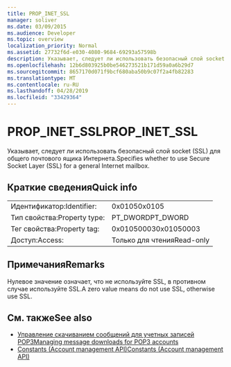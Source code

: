 ```yaml
---
title: PROP_INET_SSL
manager: soliver
ms.date: 03/09/2015
ms.audience: Developer
ms.topic: overview
localization_priority: Normal
ms.assetid: 27732f6d-e030-4080-9684-69293a57598b
description: Указывает, следует ли использовать безопасный слой socket (SSL) для общего почтового ящика Интернета.
ms.openlocfilehash: 12b6d803925b0be546273521b171d59a0a6b29d7
ms.sourcegitcommit: 8657170d071f9bcf680aba50b9c07f2a4fb82283
ms.translationtype: MT
ms.contentlocale: ru-RU
ms.lasthandoff: 04/28/2019
ms.locfileid: "33429364"
---
```

# <a name="prop_inet_ssl"></a><span data-ttu-id="1ee5b-103">PROP_INET_SSL</span><span class="sxs-lookup"><span data-stu-id="1ee5b-103">PROP_INET_SSL</span></span>

<span data-ttu-id="1ee5b-104">Указывает, следует ли использовать безопасный слой socket (SSL) для общего почтового ящика Интернета.</span><span class="sxs-lookup"><span data-stu-id="1ee5b-104">Specifies whether to use Secure Socket Layer (SSL) for a general Internet mailbox.</span></span>
  
## <a name="quick-info"></a><span data-ttu-id="1ee5b-105">Краткие сведения</span><span class="sxs-lookup"><span data-stu-id="1ee5b-105">Quick info</span></span>

|||
|:-----|:-----|
|<span data-ttu-id="1ee5b-106">Идентификатор:</span><span class="sxs-lookup"><span data-stu-id="1ee5b-106">Identifier:</span></span>  <br/> |<span data-ttu-id="1ee5b-107">0x0105</span><span class="sxs-lookup"><span data-stu-id="1ee5b-107">0x0105</span></span>  <br/> |
|<span data-ttu-id="1ee5b-108">Тип свойства:</span><span class="sxs-lookup"><span data-stu-id="1ee5b-108">Property type:</span></span>  <br/> |<span data-ttu-id="1ee5b-109">PT_DWORD</span><span class="sxs-lookup"><span data-stu-id="1ee5b-109">PT_DWORD</span></span>  <br/> |
|<span data-ttu-id="1ee5b-110">Тег свойства:</span><span class="sxs-lookup"><span data-stu-id="1ee5b-110">Property tag:</span></span>  <br/> |<span data-ttu-id="1ee5b-111">0x01050003</span><span class="sxs-lookup"><span data-stu-id="1ee5b-111">0x01050003</span></span>  <br/> |
|<span data-ttu-id="1ee5b-112">Доступ:</span><span class="sxs-lookup"><span data-stu-id="1ee5b-112">Access:</span></span>  <br/> |<span data-ttu-id="1ee5b-113">Только для чтения</span><span class="sxs-lookup"><span data-stu-id="1ee5b-113">Read-only</span></span>  <br/> |
   
## <a name="remarks"></a><span data-ttu-id="1ee5b-114">Примечания</span><span class="sxs-lookup"><span data-stu-id="1ee5b-114">Remarks</span></span>

<span data-ttu-id="1ee5b-115">Нулевое значение означает, что не используйте SSL, в противном случае используйте SSL.</span><span class="sxs-lookup"><span data-stu-id="1ee5b-115">A zero value means do not use SSL, otherwise use SSL.</span></span>
  
## <a name="see-also"></a><span data-ttu-id="1ee5b-116">См. также</span><span class="sxs-lookup"><span data-stu-id="1ee5b-116">See also</span></span>

- [<span data-ttu-id="1ee5b-117">Управление скачиванием сообщений для учетных записей POP3</span><span class="sxs-lookup"><span data-stu-id="1ee5b-117">Managing message downloads for POP3 accounts</span></span>](managing-message-downloads-for-pop3-accounts.md)  
- [<span data-ttu-id="1ee5b-118">Constants (Account management API)</span><span class="sxs-lookup"><span data-stu-id="1ee5b-118">Constants (Account management API)</span></span>](constants-account-management-api.md)

